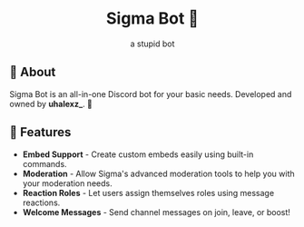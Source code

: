 <div align="center">

# Sigma Bot 🗿
a stupid bot

</div>

## 📜 About
Sigma Bot is an all-in-one Discord bot for your basic needs. Developed and owned by **uhalexz_**. 🚀

## 📌 Features
- **Embed Support** - Create custom embeds easily using built-in commands.
- **Moderation** - Allow Sigma's advanced moderation tools to help you with your moderation needs.
- **Reaction Roles** - Let users assign themselves roles using message reactions.
- **Welcome Messages** - Send channel messages on join, leave, or boost!

